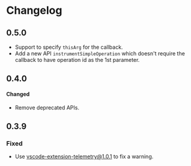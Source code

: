 # Changelog

## 0.5.0
- Support to specify `thisArg` for the callback.
- Add a new API `instrumentSimpleOperation` which doesn't require the callback to have operation id as the 1st parameter.

## 0.4.0
#### Changed
- Remove deprecated APIs.

## 0.3.9
### Fixed 
- Use vscode-extension-telemetry@1.0.1 to fix a warning.
